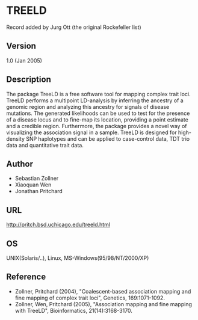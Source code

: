 # TREELD
Record added by Jurg Ott (the original Rockefeller list)

## Version
1.0 (Jan 2005)

## Description
The package TreeLD is a free software tool for mapping complex trait loci. TreeLD performs a multipoint LD-analysis by inferring the ancestry of a genomic region and analyzing this ancestry for signals of disease mutations. The generated likelihoods can be used to test for the presence of a disease locus and to fine-map its location, providing a point estimate and a credible region. Furthermore, the package provides a novel way of visualizing the association signal in a sample. TreeLD is designed for high-density SNP haplotypes and can be applied to case-control data, TDT trio data and quantitative trait data.

## Author
* Sebastian Zollner
* Xiaoquan Wen
* Jonathan Pritchard

## URL
http://pritch.bsd.uchicago.edu/treeld.html

## OS
UNIX(Solaris/..), Linux, MS-Windows(95/98/NT/2000/XP)

## Reference
* Zollner, Pritchard (2004), "Coalescent-based association mapping and fine mapping of complex trait loci", Genetics, 169:1071-1092.
* Zollner, Wen, Pritchard (2005), "Association mapping and fine mapping with TreeLD", Bioinformatics, 21(14):3168-3170.